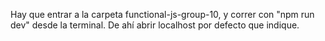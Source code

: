 Hay que entrar a la carpeta functional-js-group-10, y correr con "npm run dev" desde la terminal. De ahí abrir localhost por defecto que indique.